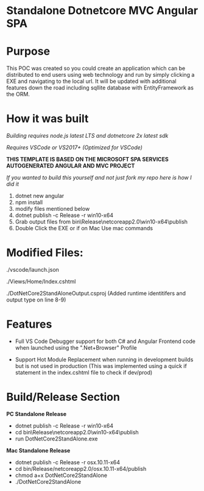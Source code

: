 # Standalone Dotnetcore MVC Angular SPA
# Purpose
This POC was created so you could create an application which can be distributed to end users using web technology and run by simply clicking a EXE and navigating to the local url. It will be updated with additional features down the road including sqllite database with EntityFramework as the ORM.

# How it was built

*Building requires node.js latest LTS and dotnetcore 2x latest sdk*

*Requires VSCode or VS2017+ (Optimized for VSCode)*

**THIS TEMPLATE IS BASED ON THE MICROSOFT SPA SERVICES AUTOGENERATED ANGULAR AND MVC PROJECT**

*If you wanted to build this yourself and not just fork my repo here is how I did it*
1.  dotnet new angular
2.  npm install
3.  modify files mentioned below
4.  dotnet publish -c Release -r win10-x64  
5.  Grab output files from bin\Release\netcoreapp2.0\win10-x64\publish
6.  Double Click the EXE or if on Mac Use mac commands 


# Modified Files:
./vscode/launch.json

./Views/Home/Index.cshtml

./DotNetCore2StandAloneOutput.csproj (Added runtime identitifers and output type on line 8-9)

# Features

- Full VS Code Debugger support for both C# and Angular Frontend code when launched using the ".Net+Browser" Profile

- Support Hot Module Replacement when running in development builds but is not used in production
(This was implemented using a quick if statement in the index.cshtml file to check if dev/prod)

# Build/Release Section
**PC Standalone Release**
- dotnet publish -c Release -r win10-x64
- cd bin\Release\netcoreapp2.0\win10-x64\publish
- run DotNetCore2StandAlone.exe

**Mac Standalone Release**
- dotnet publish -c Release -r osx.10.11-x64
- cd bin/Release/netcoreapp2.0/osx.10.11-x64/publish
- chmod a+x DotNetCore2StandAlone
- ./DotNetCore2StandAlone  
